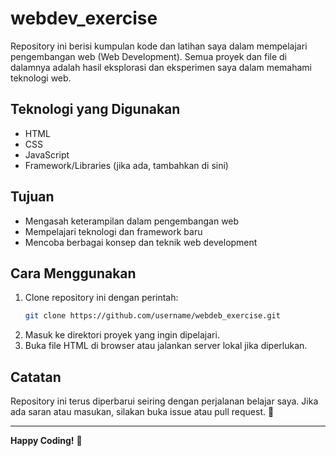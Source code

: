 # webdev_exercise

Repository ini berisi kumpulan kode dan latihan saya dalam mempelajari pengembangan web (Web Development). Semua proyek dan file di dalamnya adalah hasil eksplorasi dan eksperimen saya dalam memahami teknologi web.

## Teknologi yang Digunakan
- HTML
- CSS
- JavaScript
- Framework/Libraries (jika ada, tambahkan di sini)

## Tujuan
- Mengasah keterampilan dalam pengembangan web
- Mempelajari teknologi dan framework baru
- Mencoba berbagai konsep dan teknik web development

## Cara Menggunakan
1. Clone repository ini dengan perintah:
   ```bash
   git clone https://github.com/username/webdeb_exercise.git
   ```
2. Masuk ke direktori proyek yang ingin dipelajari.
3. Buka file HTML di browser atau jalankan server lokal jika diperlukan.

## Catatan
Repository ini terus diperbarui seiring dengan perjalanan belajar saya. Jika ada saran atau masukan, silakan buka issue atau pull request. 🚀

---
**Happy Coding!** 🎉

